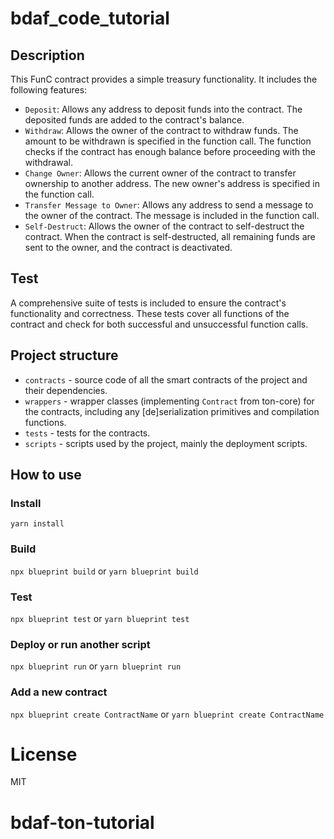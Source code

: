 # bdaf_code_tutorial
## Description
This FunC contract provides a simple treasury functionality. It includes the following features:

- `Deposit`: Allows any address to deposit funds into the contract. The deposited funds are added to the contract's balance.
- `Withdraw`: Allows the owner of the contract to withdraw funds. The amount to be withdrawn is specified in the function call. The function checks if the contract has enough balance before proceeding with the withdrawal.
- `Change Owner`: Allows the current owner of the contract to transfer ownership to another address. The new owner's address is specified in the function call.
- `Transfer Message to Owner`: Allows any address to send a message to the owner of the contract. The message is included in the function call.
- `Self-Destruct`: Allows the owner of the contract to self-destruct the contract. When the contract is self-destructed, all remaining funds are sent to the owner, and the contract is deactivated.
## Test
A comprehensive suite of tests is included to ensure the contract's functionality and correctness. These tests cover all functions of the contract and check for both successful and unsuccessful function calls. 
## Project structure

-   `contracts` - source code of all the smart contracts of the project and their dependencies.
-   `wrappers` - wrapper classes (implementing `Contract` from ton-core) for the contracts, including any [de]serialization primitives and compilation functions.
-   `tests` - tests for the contracts.
-   `scripts` - scripts used by the project, mainly the deployment scripts.

## How to use

### Install
`yarn install`
### Build

`npx blueprint build` or `yarn blueprint build`

### Test

`npx blueprint test` or `yarn blueprint test`

### Deploy or run another script

`npx blueprint run` or `yarn blueprint run`

### Add a new contract

`npx blueprint create ContractName` or `yarn blueprint create ContractName`

# License
MIT
# bdaf-ton-tutorial
